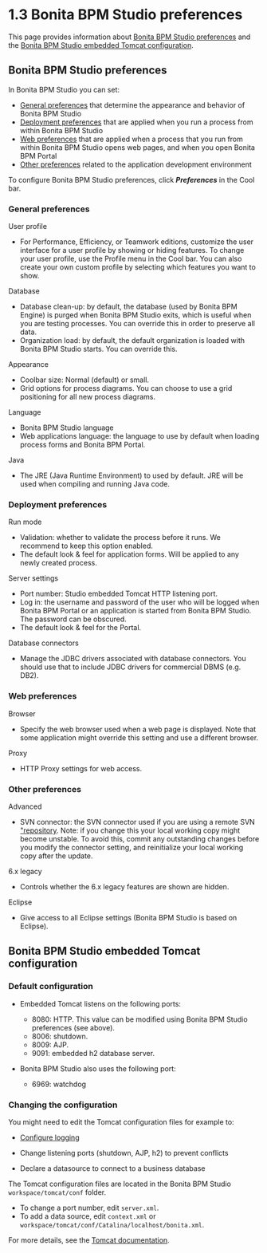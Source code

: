 # 1.3 Bonita BPM Studio preferences


This page provides information about [Bonita BPM Studio preferences](#preferences) and the [Bonita BPM Studio embedded
Tomcat configuration](#tomcat).



## Bonita BPM Studio preferences


In Bonita BPM Studio you can set:

* [General preferences](#general) that determine the appearance and behavior of Bonita BPM Studio
* [Deployment preferences](#deployment) that are applied when you run a process from within
Bonita BPM Studio
* [Web preferences](#web) that are applied when a process that you run from within Bonita BPM Studio opens
web pages, and when you open Bonita BPM Portal
* [Other preferences](#other) related to the application development environment


To configure Bonita BPM Studio preferences, click _**Preferences**_ in the Cool bar.




### General preferences

User profile

* For Performance, Efficiency, or Teamwork editions, customize the user interface for a user profile by
showing or hiding features. To change your user profile, use the Profile menu in the Cool bar. You can also
create your own custom profile by selecting which features you want to show.


Database

* Database clean-up: by default, the database (used by Bonita BPM Engine) is purged when Bonita BPM Studio exits, which is
useful when you are testing processes. You can override this in order to preserve all data.
* Organization load: by default, the default organization is loaded with Bonita BPM Studio starts. You can
override this.


Appearance

* Coolbar size: Normal (default) or small.
* Grid options for process diagrams. You can choose to use a grid positioning for all new process diagrams.


Language

* Bonita BPM Studio language
* Web applications language: the language to use by default when loading process forms and Bonita BPM Portal.


Java

* The JRE (Java Runtime Environment) to used by default. JRE will be used when compiling and running Java
code.


### Deployment preferences

Run mode

* Validation: whether to validate the process before it runs. We recommend to keep this option enabled.
* The default look & feel for application forms. Will be applied to any newly created process.


Server settings

* Port number: Studio embedded Tomcat HTTP listening port.
* Log in: the username and password of the user who will be logged when Bonita BPM Portal or an application is
started from Bonita BPM Studio. The password can be obscured.
* The default look & feel for the Portal.


Database connectors

* Manage the JDBC drivers associated with database connectors. You should use that to include JDBC drivers
for commercial DBMS (e.g. DB2).


### Web preferences

Browser

* Specify the web browser used when a web page is displayed. Note that some application might override this
setting and use a different browser.


Proxy

* HTTP Proxy settings for web access.


### Other preferences

Advanced

* SVN connector: the SVN connector used if you are using a remote SVN ["repository](/workspaces-and-repositories.md). Note: if you change this your local working copy might become unstable. 
To avoid this, commit any outstanding changes before you modify the connector setting, and reinitialize your local working copy after the update. 


6.x legacy

* Controls whether the 6.x legacy features are shown are hidden.

Eclipse

* Give access to all Eclipse settings (Bonita BPM Studio is based on Eclipse).





## Bonita BPM Studio embedded Tomcat configuration

### Default configuration


* Embedded Tomcat listens on the following ports:
  * 8080: HTTP. This value can be modified using Bonita BPM Studio preferences (see above).
  * 8006: shutdown.
  * 8009: AJP.
  * 9091: embedded h2 database server.

* Bonita BPM Studio also uses the following port:
  * 6969: watchdog


### Changing the configuration


You might need to edit the Tomcat configuration files for example to:

* [Configure logging](/logging.md)

* Change listening ports (shutdown, AJP, h2) to prevent conflicts
* Declare a datasource to connect to a business database

The Tomcat configuration files are located in the Bonita BPM Studio
`workspace/tomcat/conf`
folder. 


* To change a port number, edit 
`server.xml`. 
* To add a data source, edit
`context.xml`
or
`workspace/tomcat/conf/Catalina/localhost/bonita.xml`.

For more details, see the [Tomcat documentation](http://tomcat.apache.org/tomcat-7.0-doc/).